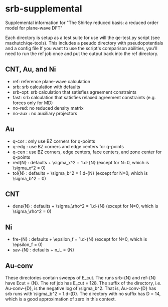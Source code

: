 srb-supplemental
================

Supplemental information for "The Shirley reduced basis: a reduced order model for plane-wave DFT"

Each directory is setup as a test suite for use will the qe-test.py script (see maxhutch/qe-tools).
This includes a pseudo directory with pseudopotentials and a config file
If you want to use the script's comparison abilities, you'll need to run the ref job once and put
the output back into the ref directory.

## CNT, Au, and Ni
 * ref: reference plane-wave calculation
 * srb: srb calculation with defaults
 * srb-opt: srb calculation that satisfies agreement constraints
 * fast: srb calculation that satisfies relaxed agreement constraints (e.g. forces only for MD)
 * no-red: no reduced density matrix
 * no-aux : no auxiliary projectors

## Au
 * q-cor : only use BZ corners for q-points
 * q-edg : use BZ corners and edge centers for q-points
 * q-cen : use BZ corners, edge centers, face centers, and zone center for q-points
 * red{N} : defaults + \sigma_x^2 = 1.d-{N} (except for N=0, which is \sigma_x^2 = 0)
 * tol{N} : defaults + \sigma_b^2 = 1.d-{N} (except for N=0, which is \sigma_b^2 = 0)

## CNT
 * dens{N} : defaults + \sigma_\rho^2 = 1.d-{N} (except for N=0, which is \sigma_\rho^2 = 0)

## Ni
 * fre-{N} : defaults + \epsilon_f = 1.d-{N} (except for N=0, which is \epsilon_f = 0)
 * sav-{N} : defaults + n_L = {N}

## Au-conv
These directories contain sweeps of E_cut.  The runs srb-{N} and ref-{N} have Ecut = {N}.
The ref job has E_cut = 128.
The suffix of the directory, i.e. Au-conv-{D}, is the negative log of \sigma_b^2.
That is, Au-conv-{D} has srb runs with \sigma_b^2 = 1.d-{D}.
The directory with no suffix has D = 14, which is a good approximation of zero in this
context.

